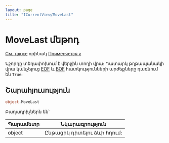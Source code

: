 ```yaml
---
layout: page
title: "ICurrentView/MoveLast"
---
```



# MoveLast մեթոդ

[См. также](../ICurrentView.md) օրինակ [Применяется к](../ICurrentView.md) 

Նշորդը տեղափոխում է վերջին տողի վրա։ Դատարկ թղթապանակի վրա կանչելուց [EOF](EOF.md) և [BOF](BOF.md) հատկությունների արժեքները դառնում են `True`։


## Շարահյուսություն

``` vb
object.MoveLast
```
Բաղադրիչներն են՝


| Պարամետր | Նկարագրություն |
|--|--|
| object | Ընթացիկ դիտելու ձևի հղում։  |

